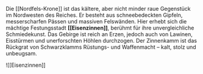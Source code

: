 Die [[Nordfels-Krone]] ist das kältere, aber nicht minder raue Gegenstück im Nordwesten des Reiches. Er besteht aus schneebedeckten Gipfeln, messerscharfen Pässen und massiven Felswänden. Hier erhebt sich die mächtige Festungsstadt **[[Eisenzinnen]]**, berühmt für ihre unvergleichliche Schmiedekunst. Das Gebirge ist reich an Erzen, jedoch auch von Lawinen, Eisstürmen und unerforschten Höhlen durchzogen. Der Zinnenkamm ist das Rückgrat von Schwarzklamms Rüstungs- und Waffenmacht – kalt, stolz und unbeugsam.

![[Eisenzinnen]]